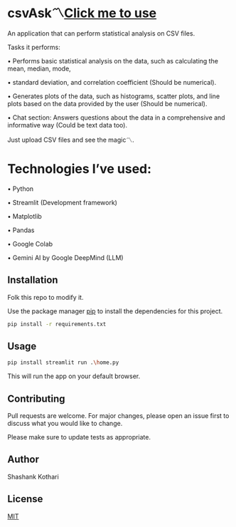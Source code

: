 # csvAsk〽️[Click me to use](https://csvask.streamlit.app/)

An application that can perform statistical analysis on CSV files.

Tasks it performs:

  •	Performs basic statistical analysis on the data, such as calculating the mean, median, mode,

  •	standard deviation, and correlation coefficient (Should be numerical).


  •	Generates plots of the data, such as histograms, scatter plots, and line plots based on the data provided by the user (Should be numerical).


  •	Chat section: Answers questions about the data in a comprehensive and informative way (Could be text data too).


Just upload CSV files and see the magic〽️.

# Technologies I’ve used:

  •	Python

  •	Streamlit (Development framework)

  •	Matplotlib

  •	Pandas

  •	Google Colab

  •	Gemini AI by Google DeepMind (LLM)


## Installation
Folk this repo to modify it.

Use the package manager [pip](https://pip.pypa.io/en/stable/) to install the dependencies for this project.

```bash
pip install -r requirements.txt

```

## Usage


```bash
pip install streamlit run .\home.py        

```
This will run the app on your default browser.

## Contributing

Pull requests are welcome. For major changes, please open an issue first
to discuss what you would like to change.

Please make sure to update tests as appropriate.
## Author
Shashank Kothari

## License

[MIT](https://choosealicense.com/licenses/mit/)

